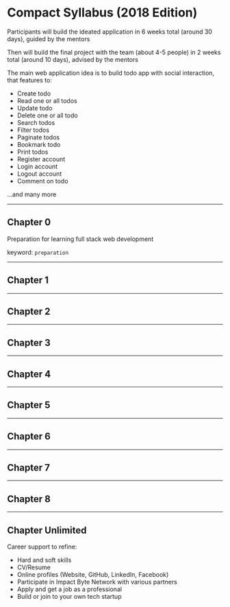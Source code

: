# Compact Syllabus (2018 Edition)

Participants will build the ideated application in 6 weeks total (around 30 days), guided by the mentors

Then will build the final project with the team (about 4-5 people) in 2 weeks total (around 10 days), advised by the mentors

The main web application idea is to build todo app with social interaction, that features to:

- Create todo
- Read one or all todos
- Update todo
- Delete one or all todo
- Search todos
- Filter todos
- Paginate todos
- Bookmark todo
- Print todos
- Register account
- Login account
- Logout account
- Comment on todo

...and many more

--------------------------------------------------------------------------------

## Chapter 0

Preparation for learning full stack web development

keyword: `preparation`

--------------------------------------------------------------------------------

## Chapter 1



--------------------------------------------------------------------------------

## Chapter 2


--------------------------------------------------------------------------------

## Chapter 3


--------------------------------------------------------------------------------

## Chapter 4


--------------------------------------------------------------------------------

## Chapter 5


--------------------------------------------------------------------------------

## Chapter 6



--------------------------------------------------------------------------------

## Chapter 7


--------------------------------------------------------------------------------

## Chapter 8


--------------------------------------------------------------------------------

## Chapter Unlimited

Career support to refine:

- Hard and soft skills
- CV/Resume
- Online profiles (Website, GitHub, LinkedIn, Facebook)
- Participate in Impact Byte Network with various partners
- Apply and get a job as a professional
- Build or join to your own tech startup
